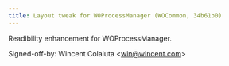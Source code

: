 ```yaml
---
title: Layout tweak for WOProcessManager (WOCommon, 34b61b0)
---
```


Readibility enhancement for WOProcessManager.

Signed-off-by: Wincent Colaiuta &lt;win@wincent.com&gt;
